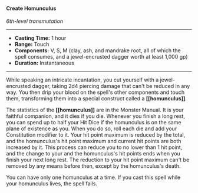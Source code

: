 #### Create Homunculus
*6th-level transmutation*
___
- **Casting Time:** 1 hour
- **Range:** Touch
- **Components:** V, S, M (clay, ash, and mandrake root, all of which the spell consumes, and a jewel-encrusted dagger worth at least 1,000 gp)
- **Duration:** Instantaneous
---
While speaking an intricate incantation, you cut yourself with a jewel-encrusted dagger, taking 2d4 piercing damage that can't be reduced in any way. You then drip your blood on the spell's other components and touch them, transforming them into a special construct called a **[[homunculus]]**.

The statistics of the **[[homunculus]]** are in the Monster Manual. It is your faithful companion, and it dies if you die. Whenever you finish a long rest, you can spend up to half your Hit Dice if the homunculus is on the same plane of existence as you. When you do so, roll each die and add your Constitution modifier to it. Your hit point maximum is reduced by the total, and the homunculus's hit point maximum and current hit points are both increased by it. This process can reduce you to no lower than 1 hit point, and the change to your and the homunculus's hit points ends when you finish your next long rest. The reduction to your hit point maximum can't be removed by any means before then, except by the homunculus's death.

You can have only one homunculus at a time. If you cast this spell while your homunculus lives, the spell fails.